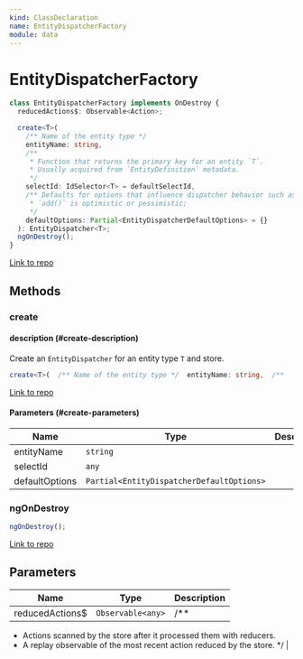 ```yaml
---
kind: ClassDeclaration
name: EntityDispatcherFactory
module: data
---
```


# EntityDispatcherFactory

```ts
class EntityDispatcherFactory implements OnDestroy {
  reducedActions$: Observable<Action>;

  create<T>(
    /** Name of the entity type */
    entityName: string,
    /**
     * Function that returns the primary key for an entity `T`.
     * Usually acquired from `EntityDefinition` metadata.
     */
    selectId: IdSelector<T> = defaultSelectId,
    /** Defaults for options that influence dispatcher behavior such as whether
     * `add()` is optimistic or pessimistic;
     */
    defaultOptions: Partial<EntityDispatcherDefaultOptions> = {}
  ): EntityDispatcher<T>;
  ngOnDestroy();
}
```

[Link to repo](https://github.com/ngrx/platform/blob/master/modules/data/src/dispatchers/entity-dispatcher-factory.ts#L20-L82)

## Methods

### create

#### description (#create-description)

Create an `EntityDispatcher` for an entity type `T` and store.

```ts
create<T>(  /** Name of the entity type */  entityName: string,  /**   * Function that returns the primary key for an entity `T`.   * Usually acquired from `EntityDefinition` metadata.   */  selectId: IdSelector<T> = defaultSelectId,  /** Defaults for options that influence dispatcher behavior such as whether   * `add()` is optimistic or pessimistic;   */  defaultOptions: Partial<EntityDispatcherDefaultOptions> = {} ): EntityDispatcher<T>;
```

[Link to repo](https://github.com/ngrx/platform/blob/master/modules/data/src/dispatchers/entity-dispatcher-factory.ts#L49-L77)

#### Parameters (#create-parameters)

| Name           | Type                                      | Description |
| -------------- | ----------------------------------------- | ----------- |
| entityName     | `string`                                  |             |
| selectId       | `any`                                     |             |
| defaultOptions | `Partial<EntityDispatcherDefaultOptions>` |             |

### ngOnDestroy

```ts
ngOnDestroy();
```

[Link to repo](https://github.com/ngrx/platform/blob/master/modules/data/src/dispatchers/entity-dispatcher-factory.ts#L79-L81)

## Parameters

| Name             | Type              | Description |
| ---------------- | ----------------- | ----------- |
| reducedActions\$ | `Observable<any>` | /\*\*       |

- Actions scanned by the store after it processed them with reducers.
- A replay observable of the most recent action reduced by the store.
  \*/ |
